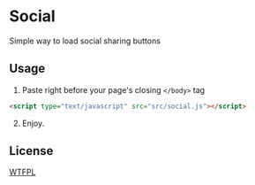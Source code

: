Social
======

Simple way to load social sharing buttons

## Usage

1. Paste right before your page's closing `</body>` tag
```html
<script type="text/javascript" src="src/social.js"></script>
```

2. Enjoy.

## License

[WTFPL](http://www.wtfpl.net/)
